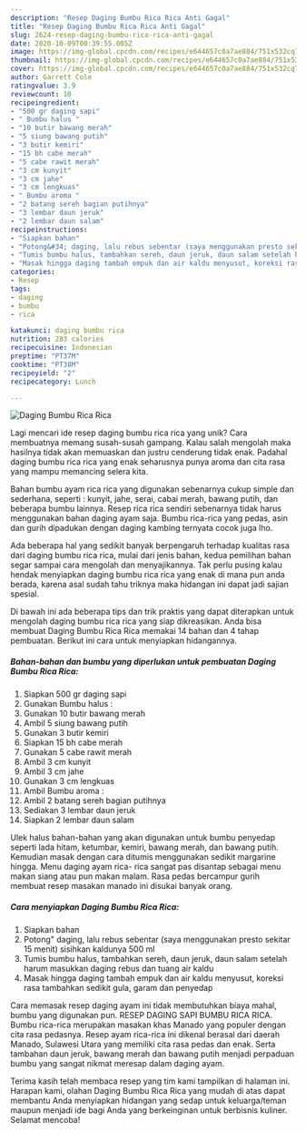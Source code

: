 ```yaml
---
description: "Resep Daging Bumbu Rica Rica Anti Gagal"
title: "Resep Daging Bumbu Rica Rica Anti Gagal"
slug: 2624-resep-daging-bumbu-rica-rica-anti-gagal
date: 2020-10-09T00:39:55.005Z
image: https://img-global.cpcdn.com/recipes/e644657c0a7ae884/751x532cq70/daging-bumbu-rica-rica-foto-resep-utama.jpg
thumbnail: https://img-global.cpcdn.com/recipes/e644657c0a7ae884/751x532cq70/daging-bumbu-rica-rica-foto-resep-utama.jpg
cover: https://img-global.cpcdn.com/recipes/e644657c0a7ae884/751x532cq70/daging-bumbu-rica-rica-foto-resep-utama.jpg
author: Garrett Cole
ratingvalue: 3.9
reviewcount: 10
recipeingredient:
- "500 gr daging sapi"
- " Bumbu halus "
- "10 butir bawang merah"
- "5 siung bawang putih"
- "3 butir kemiri"
- "15 bh cabe merah"
- "5 cabe rawit merah"
- "3 cm kunyit"
- "3 cm jahe"
- "3 cm lengkuas"
- " Bumbu aroma "
- "2 batang sereh bagian putihnya"
- "3 lembar daun jeruk"
- "2 lembar daun salam"
recipeinstructions:
- "Siapkan bahan"
- "Potong&#34; daging, lalu rebus sebentar (saya menggunakan presto sekitar 15 menit) sisihkan kaldunya 500 ml"
- "Tumis bumbu halus, tambahkan sereh, daun jeruk, daun salam setelah harum masukkan daging rebus dan tuang air kaldu"
- "Masak hingga daging tambah empuk dan air kaldu menyusut, koreksi rasa tambahkan sedikit gula, garam dan penyedap"
categories:
- Resep
tags:
- daging
- bumbu
- rica

katakunci: daging bumbu rica 
nutrition: 283 calories
recipecuisine: Indonesian
preptime: "PT37M"
cooktime: "PT38M"
recipeyield: "2"
recipecategory: Lunch

---
```



![Daging Bumbu Rica Rica](https://img-global.cpcdn.com/recipes/e644657c0a7ae884/751x532cq70/daging-bumbu-rica-rica-foto-resep-utama.jpg)

Lagi mencari ide resep daging bumbu rica rica yang unik? Cara membuatnya memang susah-susah gampang. Kalau salah mengolah maka hasilnya tidak akan memuaskan dan justru cenderung tidak enak. Padahal daging bumbu rica rica yang enak seharusnya punya aroma dan cita rasa yang mampu memancing selera kita.

Bahan bumbu ayam rica rica yang digunakan sebenarnya cukup simple dan sederhana, seperti : kunyit, jahe, serai, cabai merah, bawang putih, dan beberapa bumbu lainnya. Resep rica rica sendiri sebenarnya tidak harus menggunakan bahan daging ayam saja. Bumbu rica-rica yang pedas, asin dan gurih dipadukan dengan daging kambing ternyata cocok juga lho.

Ada beberapa hal yang sedikit banyak berpengaruh terhadap kualitas rasa dari daging bumbu rica rica, mulai dari jenis bahan, kedua pemilihan bahan segar sampai cara mengolah dan menyajikannya. Tak perlu pusing kalau hendak menyiapkan daging bumbu rica rica yang enak di mana pun anda berada, karena asal sudah tahu triknya maka hidangan ini dapat jadi sajian spesial.


Di bawah ini ada beberapa tips dan trik praktis yang dapat diterapkan untuk mengolah daging bumbu rica rica yang siap dikreasikan. Anda bisa membuat Daging Bumbu Rica Rica memakai 14 bahan dan 4 tahap pembuatan. Berikut ini cara untuk menyiapkan hidangannya.

<!--inarticleads1-->

##### Bahan-bahan dan bumbu yang diperlukan untuk pembuatan Daging Bumbu Rica Rica:

1. Siapkan 500 gr daging sapi
1. Gunakan  Bumbu halus :
1. Gunakan 10 butir bawang merah
1. Ambil 5 siung bawang putih
1. Gunakan 3 butir kemiri
1. Siapkan 15 bh cabe merah
1. Gunakan 5 cabe rawit merah
1. Ambil 3 cm kunyit
1. Ambil 3 cm jahe
1. Gunakan 3 cm lengkuas
1. Ambil  Bumbu aroma :
1. Ambil 2 batang sereh bagian putihnya
1. Sediakan 3 lembar daun jeruk
1. Siapkan 2 lembar daun salam


Ulek halus bahan-bahan yang akan digunakan untuk bumbu penyedap seperti lada hitam, ketumbar, kemiri, bawang merah, dan bawang putih. Kemudian masak dengan cara ditumis menggunakan sedikit margarine hingga. Menu daging ayam rica- rica sangat pas disantap sebagai menu makan siang atau pun makan malam. Rasa pedas bercampur gurih membuat resep masakan manado ini disukai banyak orang. 

<!--inarticleads2-->

##### Cara menyiapkan Daging Bumbu Rica Rica:

1. Siapkan bahan
1. Potong&#34; daging, lalu rebus sebentar (saya menggunakan presto sekitar 15 menit) sisihkan kaldunya 500 ml
1. Tumis bumbu halus, tambahkan sereh, daun jeruk, daun salam setelah harum masukkan daging rebus dan tuang air kaldu
1. Masak hingga daging tambah empuk dan air kaldu menyusut, koreksi rasa tambahkan sedikit gula, garam dan penyedap


Cara memasak resep daging ayam ini tidak membutuhkan biaya mahal, bumbu yang digunakan pun. RESEP DAGING SAPI BUMBU RICA RICA. Bumbu rica-rica merupakan masakan khas Manado yang populer dengan cita rasa pedasnya. Resep ayam rica-rica ini dikenal berasal dari daerah Manado, Sulawesi Utara yang memiliki cita rasa pedas dan enak. Serta tambahan daun jeruk, bawang merah dan bawang putih menjadi perpaduan bumbu yang sangat nikmat meresap dalam daging ayam. 

Terima kasih telah membaca resep yang tim kami tampilkan di halaman ini. Harapan kami, olahan Daging Bumbu Rica Rica yang mudah di atas dapat membantu Anda menyiapkan hidangan yang sedap untuk keluarga/teman maupun menjadi ide bagi Anda yang berkeinginan untuk berbisnis kuliner. Selamat mencoba!
